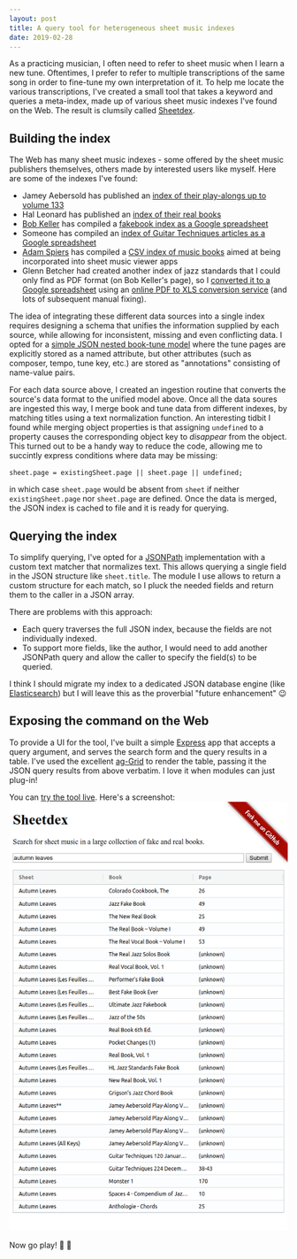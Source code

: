 ```yaml
---
layout: post
title: A query tool for heterogeneous sheet music indexes
date: 2019-02-28
---
```

As a practicing musician, I often need to refer to sheet music when I learn a new tune. Oftentimes, I prefer to refer to multiple transcriptions of the same song in order to fine-tune my own interpretation of it. To help me locate the various transcriptions, I've created a small tool that takes a keyword and queries a meta-index, made up of various sheet music indexes I've found on the Web. The result is clumsily called [Sheetdex](https://github.com/infojunkie/sheetdex).

## Building the index
The Web has many sheet music indexes - some offered by the sheet music publishers themselves, others made by interested users like myself. Here are some of the indexes I've found:

- Jamey Aebersold has published an [index of their play-alongs up to volume 133](http://www.jazzbooks.com/jazz/free)
- Hal Leonard has published an [index of their real books](https://www.halleonard.com/search/search.action?seriesfeature=REALBK)
- [Bob Keller](https://www.cs.hmc.edu/~keller/jazz/) has compiled a [fakebook index as a Google spreadsheet](https://docs.google.com/spreadsheet/ccc?key=0Au7yxUr1zqGNdGNidDloZ2xramV5MXB5aDg0LXlGZlE)
- Someone has compiled an [index of Guitar Techniques articles as a Google spreadsheet](https://docs.google.com/spreadsheets/d/1dME8bOIAJL573h4_q1RLFwHJGqG-Y4tP1jrUJZpE9mw)
- [Adam Spiers](https://github.com/aspiers) has compiled a [CSV index of music books](https://github.com/aspiers/book-indices) aimed at being incorporated into sheet music viewer apps
- Glenn Betcher had created another index of jazz standards that I could only find as PDF format (on Bob Keller's page), so I [converted it to a Google spreadsheet](https://docs.google.com/spreadsheets/d/1r73cqVcx_UrV01O7wb7rIj8h2X38ZLUKkn9Hc7bZ3Ao) using an [online PDF to XLS conversion service](https://www.ilovepdf.com/pdf_to_excel) (and lots of subsequent manual fixing).

The idea of integrating these different data sources into a single index requires designing a schema that unifies the information
supplied by each source, while allowing for inconsistent, missing and even conflicting data. I opted for a [simple JSON nested book-tune model](https://github.com/infojunkie/sheetdex#model) where the tune pages are explicitly stored as a named attribute, but other attributes (such as composer, tempo, tune key, etc.) are stored as "annotations" consisting of name-value pairs.

For each data source above, I created an ingestion routine that converts the source's data format to the unified model above. Once all the data soures are ingested this way, I merge book and tune data from different indexes, by matching titles using a text normalization function. An interesting tidbit I found while merging object properties is that assigning `undefined` to a property causes the corresponding object key to _disappear_ from the object. This turned out to be a handy way to reduce the code, allowing me to succintly express conditions where data may be missing:
```
sheet.page = existingSheet.page || sheet.page || undefined;
```
in which case `sheet.page` would be absent from `sheet` if neither `existingSheet.page` nor `sheet.page` are defined. Once the data is merged, the JSON index is cached to file and it is ready for querying.

## Querying the index
To simplify querying, I've opted for a [JSONPath](http://jsonpath.com/) implementation with a custom text matcher that normalizes text. This allows querying a single field in the JSON structure like `sheet.title`. The module I use allows to return a custom structure for each match, so I pluck the needed fields and return them to the caller in a JSON array.

There are problems with this approach:
- Each query traverses the full JSON index, because the fields are not individually indexed.
- To support more fields, like the author, I would need to add another JSONPath query and allow the caller to specify the field(s) to be queried.

I think I should migrate my index to a dedicated JSON database engine (like [Elasticsearch](https://www.elastic.co/products/elasticsearch)) but I will leave this as the proverbial "future enhancement" :wink:

## Exposing the command on the Web
To provide a UI for the tool, I've built a simple [Express](https://expressjs.com/) app that accepts a query argument, and serves the search form and the query results in a table. I've used the excellent [ag-Grid](https://www.ag-grid.com/) to render the table, passing it the JSON query results from above verbatim. I love it when modules can just plug-in!

You can [try the tool live](https://ethereum.karimratib.me:8081/?query=autumn+leaves). Here's a screenshot:
![Sheetdex screenshot](/assets/screenshot-sheetdex.png)

Now go play! :guitar: :musical_keyboard:
